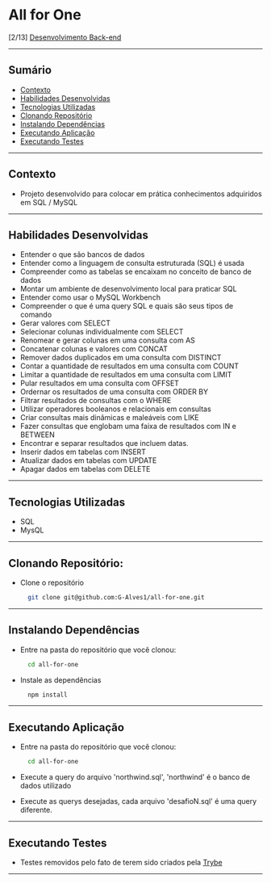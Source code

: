 # All for One
[2/13] [Desenvolvimento Back-end](https://github.com/G-Alves1/Trybe/tree/main/03_Desenvolvimento-Back-end)

---

## Sumário

- [Contexto](#contexto)
- [Habilidades Desenvolvidas](#habilidades-desenvolvidas)
- [Tecnologias Utilizadas](#tecnologias-utilizadas)
- [Clonando Repositório](#clonando-repositório)
- [Instalando Dependências](#instalando-dependências)
- [Executando Aplicação](#executando-aplicação)
- [Executando Testes](#executando-testes)

---

## Contexto

* Projeto desenvolvido para colocar em prática conhecimentos adquiridos em SQL / MySQL

---

## Habilidades Desenvolvidas

* Entender o que são bancos de dados
* Entender como a linguagem de consulta estruturada (SQL) é usada
* Compreender como as tabelas se encaixam no conceito de banco de dados
* Montar um ambiente de desenvolvimento local para praticar SQL
* Entender como usar o MySQL Workbench
* Compreender o que é uma query SQL e quais são seus tipos de comando
* Gerar valores com SELECT
* Selecionar colunas individualmente com SELECT
* Renomear e gerar colunas em uma consulta com AS
* Concatenar colunas e valores com CONCAT
* Remover dados duplicados em uma consulta com DISTINCT
* Contar a quantidade de resultados em uma consulta com COUNT
* Limitar a quantidade de resultados em uma consulta com LIMIT
* Pular resultados em uma consulta com OFFSET
* Ordernar os resultados de uma consulta com ORDER BY
* Filtrar resultados de consultas com o WHERE
* Utilizar operadores booleanos e relacionais em consultas
* Criar consultas mais dinâmicas e maleáveis com LIKE
* Fazer consultas que englobam uma faixa de resultados com IN e BETWEEN
* Encontrar e separar resultados que incluem datas.
* Inserir dados em tabelas com INSERT
* Atualizar dados em tabelas com UPDATE
* Apagar dados em tabelas com DELETE

---

## Tecnologias Utilizadas

* SQL
* MysQL

---

## Clonando Repositório:

* Clone o repositório
  ```sh
    git clone git@github.com:G-Alves1/all-for-one.git
  ```

---

## Instalando Dependências

* Entre na pasta do repositório que você clonou:
  ```sh
    cd all-for-one
  ```

* Instale as dependências
  ```sh
    npm install
  ```

---

## Executando Aplicação

* Entre na pasta do repositório que você clonou:
  ```sh
    cd all-for-one
  ```

* Execute a query do arquivo 'northwind.sql', 'northwind' é o banco de dados utilizado

* Execute as querys desejadas, cada arquivo 'desafioN.sql' é uma query diferente.

---

## Executando Testes

* Testes removidos pelo fato de terem sido criados pela [Trybe](https://www.betrybe.com/)

---
